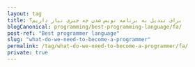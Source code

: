 ```yaml
---
layout: tag
title: برای تبدیل به برنامه نویس شدن چه چیزی نیاز داریم؟
blogCanonical: programming/best-programming-language/fa/
post-ref: "Best programmer language"
slug: "what-do-we-need-to-become-a-programmer"
permalink: /tag/what-do-we-need-to-become-a-programmer/fa/
private: true
---
```

